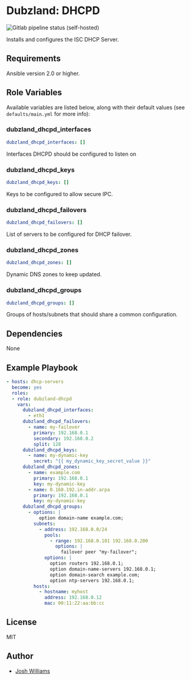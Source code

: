 # Dubzland: DHCPD
![Gitlab pipeline status (self-hosted)](https://img.shields.io/gitlab/pipeline/jdubz/dubzland-dhcpd?gitlab_url=https%3A%2F%2Fgit.dubzland.net)

Installs and configures the ISC DHCP Server.

## Requirements

Ansible version 2.0 or higher.

## Role Variables

Available variables are listed below, along with their default values (see
    `defaults/main.yml` for more info):

### dubzland_dhcpd_interfaces

```yaml
dubzland_dhcpd_interfaces: []
```

Interfaces DHCPD should be configured to listen on

### dubzland_dhcpd_keys

```yaml
dubzland_dhcpd_keys: []
```

Keys to be configured to allow secure IPC.

### dubzland_dhcpd_failovers

```yaml
dubzland_dhcpd_failovers: []
```

List of servers to be configured for DHCP failover.

### dubzland_dhcpd_zones

```yaml
dubzland_dhcpd_zones: []
```

Dynamic DNS zones to keep updated.

### dubzland_dhcpd_groups

```yaml
dubzland_dhcpd_groups: []
```

Groups of hosts/subnets that should share a common configuration.


## Dependencies

None

## Example Playbook

```yaml
- hosts: dhcp-servers
  become: yes
  roles:
  - role: dubzland-dhcpd
    vars:
      dubzland_dhcpd_interfaces:
        - eth1
      dubzland_dhcpd_failovers:
        - name: my-failover
          primary: 192.168.0.1
          secondary: 192.168.0.2
          split: 128
      dubzland_dhcpd_keys:
        - name: my-dynamic-key
          secret: "{{ my_dynamic_key_secret_value }}"
      dubzland_dhcpd_zones:
        - name: example.com
          primary: 192.168.0.1
          key: my-dynamic-key
        - name: 0.168.192.in-addr.arpa
          primary: 192.168.0.1
          key: my-dynamic-key
      dubzland_dhcpd_groups:
        - options: |
            option domain-name example.com;
          subnets:
            - address: 192.168.0.0/24
              pools:
                - range: 192.168.0.101 192.168.0.200
                  options: |
                    failover peer "my-failover";
              options: |
                option routers 192.168.0.1;
                option domain-name-servers 192.168.0.1;
                option domain-search example.com;
                option ntp-servers 192.168.0.1;
          hosts:
            - hostname: myhost
              address: 192.168.0.12
              mac: 00:11:22:aa:bb:cc
```

## License

MIT

## Author

* [Josh Williams](https://codingprime.com)
